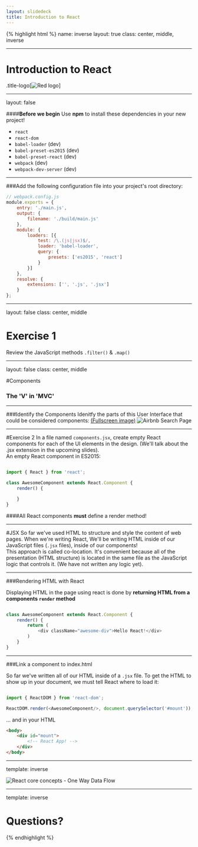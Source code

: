 ```yaml
---
layout: slidedeck
title: Introduction to React
---
```


{% highlight html %}
name: inverse
layout: true
class: center, middle, inverse

---

# Introduction to React

.title-logo[![Red logo](/public/img/red-logo-white.svg)]

---
layout: false 

####**Before we begin**
Use **npm** to install these dependencies in your new project!

- `react`
- `react-dom`
- `babel-loader` (dev)
- `babel-preset-es2015` (dev)
- `babel-preset-react` (dev)
- `webpack` (dev)
- `webpack-dev-server` (dev)

---
###Add the following configuration file into your project's root directory:
```js
// webpack.config.js
module.exports = {
    entry: './main.js',
    output: {
        filename: './build/main.js'
    },
    module: {
        loaders: [{
            test: /\.(js|jsx)$/,
            loader: 'babel-loader',
            query: {
                presets: ['es2015', 'react']
            }
        }]
    },
    resolve: {
        extensions: ['', '.js', '.jsx']
    }
};
```

---
layout: false
class: center, middle
# Exercise 1

Review the JavaScript methods `.filter()` & `.map()`

---
layout: false
class: center, middle

#Components
### The 'V' in 'MVC'

---

###Identify the Components
Idenitfy the parts of this User Interface that could be considered components:
[(Fullscreen image)](/public/img/slide-assets/airbnb-components.png)
![Airbnb Search Page](/public/img/slide-assets/airbnb-components.png)


---
#Exercise 2
In a file named `components.jsx`, create empty React components for each of the UI elements in the design.
(We'll talk about the .jsx extension in the upcoming slides).
<br/>
An empty React component in ES2015:
```js

import { React } from 'react';

class AwesomeComponent extends React.Component {
    render() {

    }
}

```

####All React components **must** define a render method! 


---

#JSX
So far we've used HTML to structure and style the content of web pages. When we're writing React, 
We'll be writing HTML inside of our JavaScript files (`.jsx` files), inside of our components!
<br/>
This approach is called co-location. It's convenient because all of the presentation (HTML structure) 
is located in the same file as the JavaScript logic that controls it. (We have not written any logic yet).

---

###Rendering HTML with React

Displaying HTML in the page using react is done by **returning HTML from a components `render` method**

```js

class AwesomeComponent extends React.Component {
    render() {
        return (
            <div className="awesome-div">Hello React!</div>
        )
    }
}

```

---
###Link a component to index.html

So far we've written all of our HTML inside of a `.jsx` file. 
To get the HTML to show up in your document, we must tell React where to load it: 

```js

import { ReactDOM } from 'react-dom';

ReactDOM.render(<AwesomeComponent/>, document.querySelector('#mount'));

```
 ... and in your HTML
```html
<body>
    <div id="mount">
        <!-- React App! -->
    </div>
</body>
```

---
template: inverse

![React core concepts - One Way Data Flow](/public/img/slide-assets/react-concepts-1way.png)

---

template: inverse

# Questions?

{% endhighlight %}
